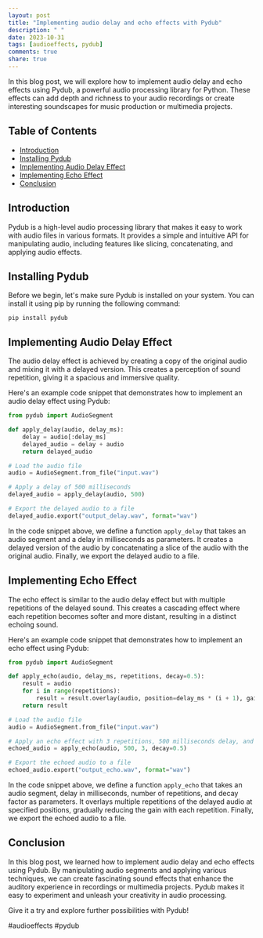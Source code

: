 ```yaml
---
layout: post
title: "Implementing audio delay and echo effects with Pydub"
description: " "
date: 2023-10-31
tags: [audioeffects, pydub]
comments: true
share: true
---
```


In this blog post, we will explore how to implement audio delay and echo effects using Pydub, a powerful audio processing library for Python. These effects can add depth and richness to your audio recordings or create interesting soundscapes for music production or multimedia projects.

## Table of Contents

- [Introduction](#introduction)
- [Installing Pydub](#installing-pydub)
- [Implementing Audio Delay Effect](#implementing-audio-delay-effect)
- [Implementing Echo Effect](#implementing-echo-effect)
- [Conclusion](#conclusion)

## Introduction

Pydub is a high-level audio processing library that makes it easy to work with audio files in various formats. It provides a simple and intuitive API for manipulating audio, including features like slicing, concatenating, and applying audio effects.

## Installing Pydub

Before we begin, let's make sure Pydub is installed on your system. You can install it using pip by running the following command:

```shell
pip install pydub
```

## Implementing Audio Delay Effect

The audio delay effect is achieved by creating a copy of the original audio and mixing it with a delayed version. This creates a perception of sound repetition, giving it a spacious and immersive quality.

Here's an example code snippet that demonstrates how to implement an audio delay effect using Pydub:

```python
from pydub import AudioSegment

def apply_delay(audio, delay_ms):
    delay = audio[:delay_ms]
    delayed_audio = delay + audio
    return delayed_audio

# Load the audio file
audio = AudioSegment.from_file("input.wav")

# Apply a delay of 500 milliseconds
delayed_audio = apply_delay(audio, 500)

# Export the delayed audio to a file
delayed_audio.export("output_delay.wav", format="wav")
```

In the code snippet above, we define a function `apply_delay` that takes an audio segment and a delay in milliseconds as parameters. It creates a delayed version of the audio by concatenating a slice of the audio with the original audio. Finally, we export the delayed audio to a file.

## Implementing Echo Effect

The echo effect is similar to the audio delay effect but with multiple repetitions of the delayed sound. This creates a cascading effect where each repetition becomes softer and more distant, resulting in a distinct echoing sound.

Here's an example code snippet that demonstrates how to implement an echo effect using Pydub:

```python
from pydub import AudioSegment

def apply_echo(audio, delay_ms, repetitions, decay=0.5):
    result = audio
    for i in range(repetitions):
        result = result.overlay(audio, position=delay_ms * (i + 1), gain_during_overlay=decay)
    return result

# Load the audio file
audio = AudioSegment.from_file("input.wav")

# Apply an echo effect with 3 repetitions, 500 milliseconds delay, and decay of 0.5
echoed_audio = apply_echo(audio, 500, 3, decay=0.5)

# Export the echoed audio to a file
echoed_audio.export("output_echo.wav", format="wav")
```

In the code snippet above, we define a function `apply_echo` that takes an audio segment, delay in milliseconds, number of repetitions, and decay factor as parameters. It overlays multiple repetitions of the delayed audio at specified positions, gradually reducing the gain with each repetition. Finally, we export the echoed audio to a file.

## Conclusion

In this blog post, we learned how to implement audio delay and echo effects using Pydub. By manipulating audio segments and applying various techniques, we can create fascinating sound effects that enhance the auditory experience in recordings or multimedia projects. Pydub makes it easy to experiment and unleash your creativity in audio processing.

Give it a try and explore further possibilities with Pydub!

\#audioeffects #pydub